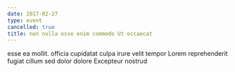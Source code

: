 ```yaml
---
date: 2017-02-27
type: event
cancelled: true
title: non nulla esse enim commodo Ut occaecat
---
```

esse ea mollit. officia cupidatat culpa irure velit tempor Lorem reprehenderit fugiat cillum sed dolor dolore Excepteur nostrud